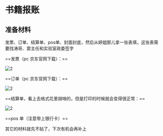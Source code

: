 # 书籍报账

## 准备材料

发票、订单、结算单、pos单、封面封底，然后从婷姐那儿拿一张表填，这张表需要找涛哥、窦主任和实验室政委签字

==发票（pc 京东官网下载）：==

![2](http://ww1.sinaimg.cn/large/006alGmrly1g4eye19pp9j31bq0tgtne.jpg)

==订单（pc 京东官网下载）：==

![2](http://ww1.sinaimg.cn/large/006alGmrly1g4eyff9ob4j30xs0r5acy.jpg)

==结算单，看上去格式花里胡哨的，但是打印的时候就会变得很正常：==

![2](http://ww1.sinaimg.cn/large/006alGmrly1g4eygqdyvxj31jj0qt77t.jpg)

==pos 单（注意带上银行卡）==

其它的材料就先不贴了，下次有机会再补上
